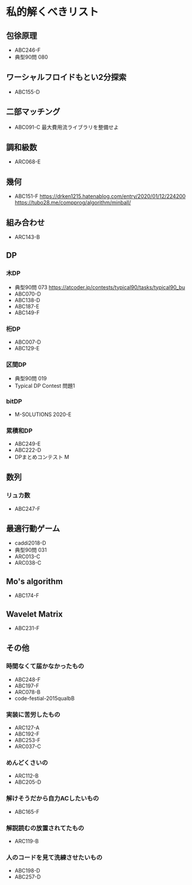 # 私的解くべきリスト

## 包徐原理

- ABC246-F
- 典型90問 080

## ワーシャルフロイドもとい2分探索

- ABC155-D 

## 二部マッチング

- ABC091-C 最大費用流ライブラリを整備せよ

## 調和級数

- ARC068-E

## 幾何
- ABC151-F
https://drken1215.hatenablog.com/entry/2020/01/12/224200
https://tubo28.me/compprog/algorithm/minball/

## 組み合わせ

- ARC143-B

## DP

### 木DP

- 典型90問 073 https://atcoder.jp/contests/typical90/tasks/typical90_bu
- ABC070-D
- ABC138-D
- ABC187-E
- ABC149-F

### 桁DP

- ABC007-D
- ABC129-E

### 区間DP

- 典型90問 019
- Typical DP Contest 問題1

### bitDP

- M-SOLUTIONS 2020-E

### 累積和DP

- ABC249-E
- ABC222-D
- DPまとめコンテスト M

## 数列

### リュカ数

- ABC247-F

## 最適行動ゲーム

- caddi2018-D
- 典型90問 031
- ARC013-C
- ARC038-C

## Mo's algorithm

- ABC174-F

## Wavelet Matrix

- ABC231-F

## その他

### 時間なくて届かなかったもの

- ABC248-F
- ABC197-F
- ARC078-B
- code-festial-2015qualbB


### 実装に苦労したもの

- ARC127-A
- ABC192-F
- ABC253-F
- ARC037-C

### めんどくさいの

- ARC112-B
- ABC205-D

### 解けそうだから自力ACしたいもの

- ABC165-F

### 解説読むの放置されてたもの

- ARC119-B

### 人のコードを見て洗練させたいもの

- ABC198-D
- ABC257-D